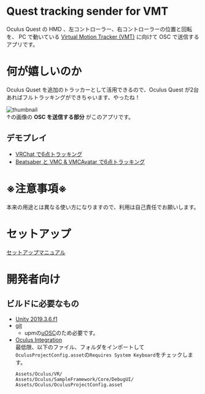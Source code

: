 # Quest tracking sender for VMT
Oculus Quest の HMD 、左コントローラー、右コントローラーの位置と回転を、 PC で動いている [Virtual Motion Tracker (VMT)](https://github.com/gpsnmeajp/VirtualMotionTracker) に向けて OSC で送信するアプリです。

# 何が嬉しいのか
Oculus Quset を追加のトラッカーとして活用できるので、Oculus Quest が2台あればフルトラッキングができちゃいます、やったね！

![thumbnail](https://pbs.twimg.com/media/Eri1LzsVEAEqZAY?format=jpg&name=small)<br>
↑の画像の **OSC を送信する部分** がこのアプリです。

## デモプレイ
* [VRChat で6点トラッキング](https://twitter.com/e_unimakura/status/1349026414868119552)
* [Beatsaber と VMC & VMCAvatar で6点トラッキング](https://twitter.com/e_unimakura/status/1348546213788860416)

# ※注意事項※
本来の用途とは異なる使い方になりますので、利用は自己責任でお願いします。

# セットアップ
[セットアップマニュアル](https://github.com/Unimakura/QuestTrackingSenderForVMT/wiki)


# 開発者向け
## ビルドに必要なもの
* [Unity 2019.3.6.f1](https://unity3d.com/jp/get-unity/download/archive)
* [git](https://git-scm.com/downloads)
    * upmの[uOSC](https://github.com/hecomi/uOSC)のため必要です。
* [Oculus Integration](https://assetstore.unity.com/packages/tools/integration/oculus-integration-82022)  
最低限、以下のファイル、フォルダをインポートして`OculusProjectConfig.asset`の`Requires System Keyboard`をチェックします。  
    ```
    Assets/Oculus/VR/
    Assets/Oculus/SampleFramework/Core/DebugUI/
    Assets/Oculus/OculusProjectConfig.asset
    ```
